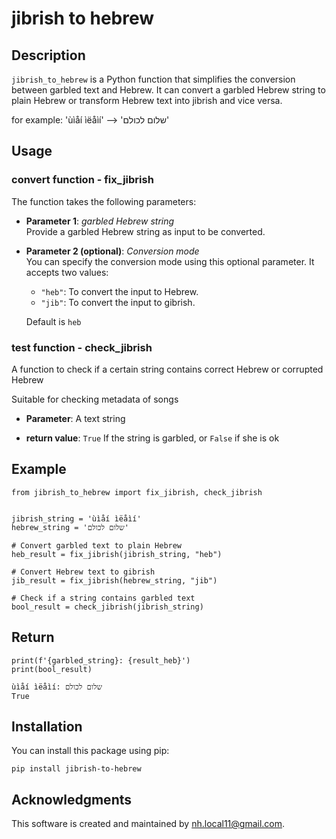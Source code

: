 # jibrish to hebrew

## Description

`jibrish_to_hebrew` is a Python function that simplifies the conversion between garbled text and Hebrew. It can convert a garbled Hebrew string to plain Hebrew or transform Hebrew text into jibrish and vice versa.

for example: 'ùìåí ìëåìí' --> 'שלום לכולם'
 

## Usage

### convert function - fix_jibrish

The function takes the following parameters:

- **Parameter 1**: *garbled Hebrew string*  
  Provide a garbled Hebrew string as input to be converted.

- **Parameter 2 (optional)**: *Conversion mode*  
  You can specify the conversion mode using this optional parameter. It accepts two values:
  - `"heb"`: To convert the input to Hebrew.
  - `"jib"`: To convert the input to gibrish.
  
  Default is `heb`
  

### test function - check_jibrish

A function to check if a certain string contains correct Hebrew or corrupted Hebrew

Suitable for checking metadata of songs

- **Parameter**:
  A text string

- **return value**:
  `True` If the string is garbled, or `False` if she is ok
  


## Example

```
from jibrish_to_hebrew import fix_jibrish, check_jibrish


jibrish_string = 'ùìåí ìëåìí'
hebrew_string = 'שלום לכולם'

# Convert garbled text to plain Hebrew
heb_result = fix_jibrish(jibrish_string, "heb")

# Convert Hebrew text to gibrish
jib_result = fix_jibrish(hebrew_string, "jib")

# Check if a string contains garbled text
bool_result = check_jibrish(jibrish_string)

```

## Return

```
print(f'{garbled_string}: {result_heb}')
print(bool_result)

ùìåí ìëåìí: שלום לכולם
True

```



## Installation

You can install this package using pip:

```
pip install jibrish-to-hebrew
```

## Acknowledgments

This software is created and maintained by nh.local11@gmail.com.
